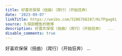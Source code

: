 ```yaml
---
title: 好喜欢保保（扭曲）（爬行）（开始狂奔）
date: '2023-09-07'
linkTitle: https://weibo.com/5286768287/NifPgwg8i
source: 久保田鲤鱼的微博
description: 好喜欢保保（扭曲）（爬行）（开始狂奔）  ...
disable_comments: true
---
```

好喜欢保保（扭曲）（爬行）（开始狂奔）  ...